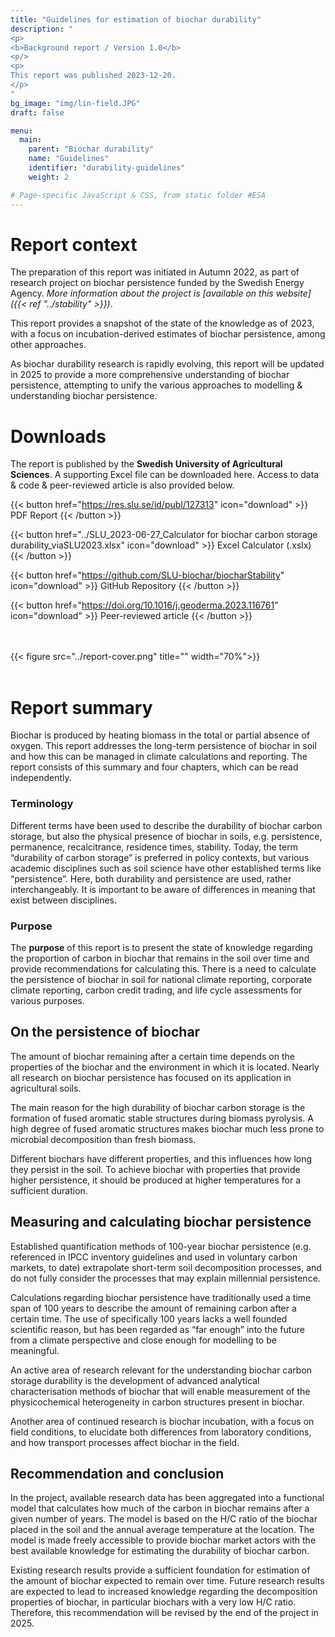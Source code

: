 ```yaml
---
title: "Guidelines for estimation of biochar durability"
description: "
<p>
<b>Background report / Version 1.0</b>
<p/>
<p>
This report was published 2023-12-20.
</p>
"
bg_image: "img/lin-field.JPG"
draft: false

menu:
  main:
    parent: "Biochar durability"
    name: "Guidelines"
    identifier: "durability-guidelines"
    weight: 2

# Page-specific JavaScript & CSS, from static folder #ESA
---
```

<div class="row">
<div class="col-md-7">

# Report context

The preparation of this report was initiated in Autumn 2022, as part of research project on biochar persistence funded by the Swedish Energy Agency. *More information about the project is [available on this website]({{< ref "../stability" >}})*.

This report provides a snapshot of the state of the knowledge as of 2023, with a focus on incubation-derived estimates of biochar persistence, among other approaches.

As biochar durability research is rapidly evolving, this report will be updated in 2025 to provide a more comprehensive understanding of biochar persistence, attempting to unify the various approaches to modelling & understanding biochar persistence.

</div>

<div class="col-md-3 col-md-push-2 text-right">

# Downloads


The report is published by the **Swedish University of Agricultural Sciences**. A supporting Excel file can be downloaded here. Access to data & code & peer-reviewed article is also provided below.


{{< button href="https://res.slu.se/id/publ/127313" icon="download" >}} PDF Report {{< /button >}}
<br />

{{< button href="../SLU_2023-06-27_Calculator for biochar carbon storage durability_viaSLU2023.xlsx" icon="download" >}} Excel Calculator (.xslx) {{< /button >}}
<br />

{{< button href="https://github.com/SLU-biochar/biocharStability" icon="download" >}} GitHub Repository {{< /button >}}
<br />

{{< button href="https://doi.org/10.1016/j.geoderma.2023.116761" icon="download" >}} Peer-reviewed article {{< /button >}}

</div>
</div>

<div class="row">

<div class="col-md-4 col-md-push-8 text-center">
<br /><br />
{{< figure src="../report-cover.png" title="" width="70%">}}
<br /><br />

</div>

<div class="col-md-8 col-sm-pull-4 text-left">

# Report summary

Biochar is produced by heating biomass in the total or partial absence of oxygen. This report addresses the long-term persistence of biochar in soil and how this can be managed in climate calculations and reporting. The report consists of this summary and four chapters, which can be read independently.

### Terminology
Different terms have been used to describe the durability of biochar carbon storage, but also the physical presence of biochar in soils, e.g. persistence, permanence, recalcitrance, residence times, stability. Today, the term “durability of carbon storage” is preferred in policy contexts, but various academic disciplines such as soil science have other established terms like “persistence”. Here, both durability and persistence are used, rather interchangeably. It is important to be aware of differences in meaning that exist between disciplines.

### Purpose
The **purpose** of this report is to present the state of knowledge regarding the proportion of carbon in biochar that remains in the soil over time and provide recommendations for calculating this. There is a need to calculate the persistence of biochar in soil for national climate reporting, corporate climate reporting, carbon credit trading, and life cycle assessments for various purposes.


## On the persistence of biochar
The amount of biochar remaining after a certain time depends on the properties of the biochar and the environment in which it is located. Nearly all research on biochar persistence has focused on its application in agricultural soils.

The main reason for the high durability of biochar carbon storage is the formation of fused aromatic stable structures during biomass pyrolysis. A high degree of fused aromatic structures makes biochar much less prone to microbial decomposition than fresh biomass.

Different biochars have different properties, and this influences how long they persist in the soil. To achieve biochar with properties that provide higher persistence, it should be produced at higher temperatures for a sufficient duration.

## Measuring and calculating biochar persistence
Established quantification methods of 100-year biochar persistence (e.g. referenced in IPCC inventory guidelines and used in voluntary carbon markets, to date) extrapolate short-term soil decomposition processes, and do not fully consider the processes that may explain millennial persistence.

Calculations regarding biochar persistence have traditionally used a time span of 100 years to describe the amount of remaining carbon after a certain time. The use of specifically 100 years lacks a well founded scientific reason, but has been regarded as “far enough” into the future from a climate perspective and close enough for modelling to be meaningful.

An active area of research relevant for the understanding biochar carbon storage durability is the development of advanced analytical characterisation methods of biochar that will enable measurement of the physicochemical heterogeneity in carbon structures present in biochar.

Another area of continued research is biochar incubation, with a focus on field conditions, to elucidate both differences from laboratory conditions, and how transport processes affect biochar in the field.

## Recommendation and conclusion
In the project, available research data has been aggregated into a functional model that calculates how much of the carbon in biochar remains after a given number of years. The model is based on the H/C ratio of the biochar placed in the soil and the annual average temperature at the location. The model is made freely accessible to provide biochar market actors with the best available knowledge for estimating the durability of biochar carbon.

Existing research results provide a sufficient foundation for estimation of the amount of biochar expected to remain over time. Future research results are expected to lead to increased knowledge regarding the decomposition properties of biochar, in particular biochars with a very low H/C ratio. Therefore, this recommendation will be revised by the end of the project in 2025.

</div>


</div>
